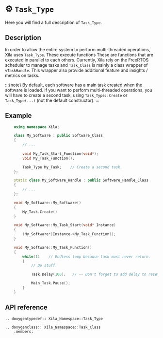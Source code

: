 # ⚙️ `Task_Type`

Here you will find a full description of `Task_Type`.

## Description

In order to allow the entire system to perform multi-threaded operations, Xila uses `Task_Type`. These execute functions 
These are functions that are executed in parallel to each others. Currently, Xila rely on the FreeRTOS scheduler to manage tasks and `Task_Class` is mainly a class wrapper of `vTaskHandle`. This wrapper also provide additional feature and insights / metrics on tasks.

:::{note}
    By default, each software has a main task created when the software is loaded. If you want to perform multi-threaded operations, you will have to create a second task, using `Task_Type::Create` or `Task_Type(...)` (not the default constructor).
:::

## Example

```cpp
    using namespace Xila;

    class My_Software : public Software_Class
    {
        // ...
        
        void My_Task_Start_Function(void*);
        void My_Task_Function();

        Task_Type My_Task;    // Create a second task.
    };

    static class My_Software_Handle : public Software_Handle_Class
    {
        // ...
    };

    void My_Software::My_Software()
    {
        My_Task.Create()
    }

    void My_Software::My_Task_Start(void* Instance)
    {
        (My_Software*)Instance->My_Task_Function();
    }

    void My_Software::My_Task_Function()
    {
        while(1)    // Endless loop because task must never return.
        {
            // Do stuff.

            Task.Delay(100);   // -- Don't forget to add delay to reset watchdog.

            Main_Task.Pause();
        }
    }
```

## API reference

```{eval-rst}
.. doxygentypedef:: Xila_Namespace::Task_Type

.. doxygenclass:: Xila_Namespace::Task_Class
    :members:
```
